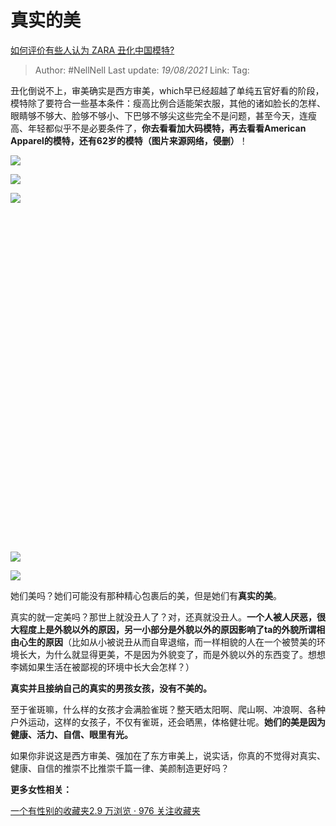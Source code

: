 # 真实的美
[如何评价有些人认为 ZARA 丑化中国模特?](https://www.zhihu.com/question/312524722/answer/601897191)

> Author: #NellNell 
> Last update: *19/08/2021* 
> Link:
> Tag: 

丑化倒说不上，审美确实是西方审美，which早已经超越了单纯五官好看的阶段，模特除了要符合一些基本条件：瘦高比例合适能架衣服，其他的诸如脸长的怎样、眼睛够不够大、脸够不够小、下巴够不够尖这些完全不是问题，甚至今天，连瘦高、年轻都似乎不是必要条件了，**你去看看加大码模特，再去看看American Apparel的模特，还有62岁的模特（图片来源网络，侵删）**！

![](https://pic3.zhimg.com/50/v2-c9a8b37481a5d13c44b8c2b52c688b6e_720w.jpg?source=c8b7c179)

![](https://pic3.zhimg.com/80/v2-c9a8b37481a5d13c44b8c2b52c688b6e_720w.jpg?source=c8b7c179)

  

![](https://pic1.zhimg.com/50/v2-797a2b39fc753db01892c333c1c908ce_720w.jpg?source=c8b7c179)

![](data:image/svg+xml;utf8,<svg%20xmlns='http://www.w3.org/2000/svg'%20width='750'%20height='789'></svg>)

  

![](https://pic1.zhimg.com/50/v2-770b82c28aed1cea6998afc4ef7ac6f4_720w.jpg?source=c8b7c179)

![](https://pic1.zhimg.com/80/v2-770b82c28aed1cea6998afc4ef7ac6f4_720w.jpg?source=c8b7c179)

  

她们美吗？她们可能没有那种精心包裹后的美，但是她们有**真实的美**。

  

真实的就一定美吗？那世上就没丑人了？对，还真就没丑人。**一个人被人厌恶，很大程度上是外貌以外的原因，另一小部分是外貌以外的原因影响了ta的外貌所谓相由心生的原因**（比如从小被说丑从而自卑退缩，而一样相貌的人在一个被赞美的环境长大，为什么就显得更美，不是因为外貌变了，而是外貌以外的东西变了。想想李嫣如果生活在被鄙视的环境中长大会怎样？）

  

**真实并且接纳自己的真实的男孩女孩，没有不美的。**

  

至于雀斑嘛，什么样的女孩才会满脸雀斑？整天晒太阳啊、爬山啊、冲浪啊、各种户外运动，这样的女孩子，不仅有雀斑，还会晒黑，体格健壮呢。**她们的美是因为健康、活力、自信、眼里有光。**

  

如果你非说这是西方审美、强加在了东方审美上，说实话，你真的不觉得对真实、健康、自信的推崇不比推崇千篇一律、美颜制造更好吗？

  

**更多女性相关：**

[一个有性别的收藏夹2.9 万浏览 · 976 关注收藏夹](https://www.zhihu.com/collection/326955627)
